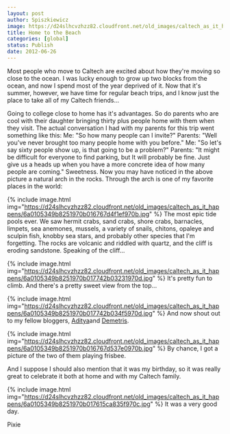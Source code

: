 ```yaml
---
layout: post
author: Spiszkiewicz
image: https://d24slhcvzhzz82.cloudfront.net/old_images/caltech_as_it_happens/6a0105349b8251970b017742aff400970d.jpg
title: Home to the Beach 
categories: [global]
status: Publish
date: 2012-06-26
---
```


  Most people who move to Caltech are excited about how they're moving so close to the ocean. I was lucky enough to grow up two blocks from the ocean, and now I spend most of the year deprived of it. Now that it's summer, however, we have time for regular beach trips, and I know just the place to take all of my Caltech friends...

Going to college close to home has it's advantages. So do parents who are cool with their daughter bringing thirty plus people home with them when they visit. The actual conversation I had with my parents for this trip went something like this:
Me: "So how many people can I invite?"
Parents: "Well you've never brought too many people home with you before."
Me: "So let's say sixty people show up, is that going to be a problem?"
Parents: "It might be difficult for everyone to find parking, but It will probably be fine. Just give us a heads up when you have a more concrete idea of how many people are coming."
Sweetness. Now you may have noticed in the above picture a natural arch in the rocks. Through the arch is one of my favorite places in the world:


{% include image.html img="https://d24slhcvzhzz82.cloudfront.net/old_images/caltech_as_it_happens/6a0105349b8251970b016767d4f1ef970b.jpg" %}
The most epic tide pools ever. We saw hermit crabs, sand crabs, shore crabs, barnacles, limpets, sea anemones, mussels, a variety of snails, chitons, opaleye and sculpin fish, knobby sea stars, and probably other species that I'm forgetting. The rocks are volcanic and riddled with quartz, and the cliff is eroding sandstone. Speaking of the cliff...


{% include image.html img="https://d24slhcvzhzz82.cloudfront.net/old_images/caltech_as_it_happens/6a0105349b8251970b017742b03231970d.jpg" %}
It's pretty fun to climb. And there's a pretty sweet view from the top...


{% include image.html img="https://d24slhcvzhzz82.cloudfront.net/old_images/caltech_as_it_happens/6a0105349b8251970b017742b034f5970d.jpg" %}
And now shout out to my fellow bloggers, <a href="https://caltech.typepad.com/caltech_as_it_happens/outside-the-problem-sets/" target="_self">Aditya</a>and <a href="https://caltech.typepad.com/caltech_as_it_happens/work-hard-play-hard/" target="_self">Demetris</a>.


{% include image.html img="https://d24slhcvzhzz82.cloudfront.net/old_images/caltech_as_it_happens/6a0105349b8251970b016767d537e0970b.jpg" %}
By chance, I got a picture of the two of them playing frisbee.

And I suppose I should also mention that it was my birthday, so it was really great to celebrate it both at home and with my Caltech family.


{% include image.html img="https://d24slhcvzhzz82.cloudfront.net/old_images/caltech_as_it_happens/6a0105349b8251970b017615ca835f970c.jpg" %}
It was a very good day.

Pixie
